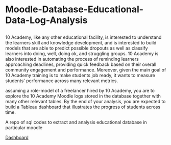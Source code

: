 # Moodle-Database-Educational-Data-Log-Analysis</p>

<p>10 Academy, like any other educational facility, is interested to understand the learners skill and knowledge development, and is interested to build models that are able to predict possible dropouts as well as classify learners into doing, well, doing ok, and struggling groups. 10 Academy is also interested in automating the process of reminding learners approaching deadlines, providing quick feedback based on their overall community engagement and performance. Moreover, given the main goal of 10 Academy training is to make students job ready, it wants to measure students' performance across many relevant metrics. 
</p>

<p> assuming a role-model of a freelancer hired by 10 Academy, you are to explore the 10 Academy Moodle logs stored in the database together with many other relevant tables. By the end of your analysis, you are expected to build a Tableau dashboard that illustrates the progress of students across time.
</p>

A repo of sql codes to extract and analysis educational database in particular moodle

<a href='https://public.tableau.com/profile/abubakar.alaro3266#!/vizhome/MoodleDahboard/Dashboard'>Dashboard</a>
